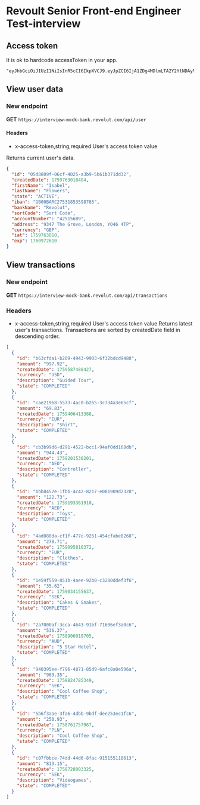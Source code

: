 # Revoult Senior Front-end Engineer Test-interview

## Access token

It is ok to hardcode accessToken in your app.

```text
"eyJhbGciOiJIUzI1NiIsInR5cCI6IkpXVCJ9.eyJpZCI6IjA1ZDg4MDlmLTA2Y2YtNDAyNS1hM2I5LTViNjFiMzcxZGQzMiIsImNyZWF0ZWREYXRlIjoxNzU5NzYzMDEwNDg0LCJmaXJzdE5hbWUiOiJJc2FiZWwiLCJsYXN0TmFtZSI6IkZsb3dlcnMiLCJzdGF0ZSI6IkFDVElWRSIsImliYW4iOiJHQjAwQkFSQzI3NTMxODUzNTk4NzY1IiwiYmFua05hbWUiOiJSZXZvbHV0Iiwic29ydENvZGUiOiJTb3J0IENvZGUiLCJhY2NvdW50TnVtYmVyIjoiNDI1MTU2MDkiLCJhZGRyZXNzIjoiOTM0NyBUaGUgR3JvdmUsIExvbmRvbiwgWU80NiA0VFAiLCJjdXJyZW5jeSI6IkdCUCIsImlhdCI6MTc1OTc2MzAxMCwiZXhwIjoxNzYwOTcyNjEwfQ.UQ5yO_0dxXzedZviiGTnxqLXtmzqMVc3OSykRDY4vKY"
```

## View user data

### New endpoint

**GET** `https://interview-mock-bank.revolut.com/api/user`

#### Headers

- x-access-token,string,required
  User's access token value

Returns current user's data.

```json
{
  "id": "05d8809f-06cf-4025-a3b9-5b61b371dd32",
  "createdDate": 1759763010484,
  "firstName": "Isabel",
  "lastName": "Flowers",
  "state": "ACTIVE",
  "iban": "GB00BARC27531853598765",
  "bankName": "Revolut",
  "sortCode": "Sort Code",
  "accountNumber": "42515609",
  "address": "9347 The Grove, London, YO46 4TP",
  "currency": "GBP",
  "iat": 1759763010,
  "exp": 1760972610
}
```

## View transactions

### New endpoint

**GET** `https://interview-mock-bank.revolut.com/api/transactions`

### Headers

- x-access-token,string,required
  User's access token value
  Returns latest user's transactions. Transactions are sorted by createdDate field in descending order.

```json
[
  {
    "id": "b63cfda1-b209-4943-9903-6f32bdcd9488",
    "amount": "997.92",
    "createdDate": 1759587488427,
    "currency": "USD",
    "description": "Guided Tour",
    "state": "COMPLETED"
  },
  {
    "id": "cae21968-5573-4ac0-b265-3c734a3e65cf",
    "amount": "69.83",
    "createdDate": 1759406413388,
    "currency": "EUR",
    "description": "Shirt",
    "state": "COMPLETED"
  },
  {
    "id": "cb3b99d6-d291-4522-bcc1-94af0dd168db",
    "amount": "944.43",
    "createdDate": 1759201530201,
    "currency": "AED",
    "description": "Controller",
    "state": "COMPLETED"
  },
  {
    "id": "bbb8457e-1fbb-4c42-8217-e081909d2328",
    "amount": "122.73",
    "createdDate": 1759193361910,
    "currency": "AED",
    "description": "Toys",
    "state": "COMPLETED"
  },
  {
    "id": "4ad080da-cf1f-477c-9261-454cfabe0268",
    "amount": "278.71",
    "createdDate": 1759095810372,
    "currency": "EUR",
    "description": "Clothes",
    "state": "COMPLETED"
  },
  {
    "id": "1e59f559-851b-4aee-92b0-c3280ddef3f6",
    "amount": "35.62",
    "createdDate": 1759034155637,
    "currency": "SEK",
    "description": "Cakes & Snakes",
    "state": "COMPLETED"
  },
  {
    "id": "2a7000af-3cca-4643-91bf-71606ef3a0c6",
    "amount": "536.37",
    "createdDate": 1758906010705,
    "currency": "AUD",
    "description": "5 Star Hotel",
    "state": "COMPLETED"
  },
  {
    "id": "940395ee-f796-4871-85d9-6afc8a0e596a",
    "amount": "903.35",
    "createdDate": 1758824785349,
    "currency": "SEK",
    "description": "Cool Coffee Shop",
    "state": "COMPLETED"
  },
  {
    "id": "5b6f3aae-3fa6-4dbb-9bdf-dee253ec1fc6",
    "amount": "250.93",
    "createdDate": 1758761757967,
    "currency": "PLN",
    "description": "Cool Coffee Shop",
    "state": "COMPLETED"
  },
  {
    "id": "c07fbbce-74dd-44d6-8fac-915155118613",
    "amount": "813.15",
    "createdDate": 1758728003325,
    "currency": "SEK",
    "description": "Videogames",
    "state": "COMPLETED"
  }
]
```
